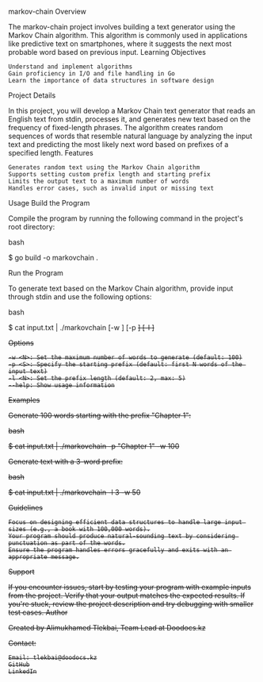 markov-chain
Overview

The markov-chain project involves building a text generator using the Markov Chain algorithm. This algorithm is commonly used in applications like predictive text on smartphones, where it suggests the next most probable word based on previous input.
Learning Objectives

    Understand and implement algorithms
    Gain proficiency in I/O and file handling in Go
    Learn the importance of data structures in software design

Project Details

In this project, you will develop a Markov Chain text generator that reads an English text from stdin, processes it, and generates new text based on the frequency of fixed-length phrases. The algorithm creates random sequences of words that resemble natural language by analyzing the input text and predicting the most likely next word based on prefixes of a specified length.
Features

    Generates random text using the Markov Chain algorithm
    Supports setting custom prefix length and starting prefix
    Limits the output text to a maximum number of words
    Handles error cases, such as invalid input or missing text

Usage
Build the Program

Compile the program by running the following command in the project's root directory:

bash

$ go build -o markovchain .

Run the Program

To generate text based on the Markov Chain algorithm, provide input through stdin and use the following options:

bash

$ cat input.txt | ./markovchain [-w <N>] [-p <S>] [-l <N>]

Options

    -w <N>: Set the maximum number of words to generate (default: 100)
    -p <S>: Specify the starting prefix (default: first N words of the input text)
    -l <N>: Set the prefix length (default: 2, max: 5)
    --help: Show usage information

Examples

Generate 100 words starting with the prefix "Chapter 1":

bash

$ cat input.txt | ./markovchain -p "Chapter 1" -w 100

Generate text with a 3-word prefix:

bash

$ cat input.txt | ./markovchain -l 3 -w 50

Guidelines

    Focus on designing efficient data structures to handle large input sizes (e.g., a book with 100,000 words).
    Your program should produce natural-sounding text by considering punctuation as part of the words.
    Ensure the program handles errors gracefully and exits with an appropriate message.

Support

If you encounter issues, start by testing your program with example inputs from the project. Verify that your output matches the expected results. If you're stuck, review the project description and try debugging with smaller test cases.
Author

Created by Alimukhamed Tlekbai, Team Lead at Doodocs.kz

Contact:

    Email: tlekbai@doodocs.kz
    GitHub
    LinkedIn